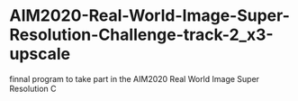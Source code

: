 # AIM2020-Real-World-Image-Super-Resolution-Challenge-track-2_x3-upscale  
finnal program to take part in the AIM2020 Real World Image Super Resolution C
